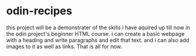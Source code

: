 # odin-recipes
this project will be a demonstrater of the skills i have aquired up till 
now in the odin project's beginner HTML course.
i can create a basic webpage with a heading and write paragraphs and edit that text. and i can also add images to it as well as links. 
That is all for now.